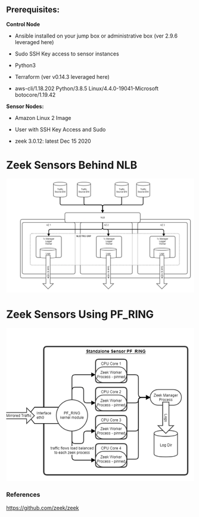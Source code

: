 ## Prerequisites:

  

**Control Node**

- Ansible installed on your jump box or administrative box (ver 2.9.6 leveraged here)

- Sudo SSH Key access to sensor instances

- Python3

- Terraform (ver v0.14.3 leveraged here)

- aws-cli/1.18.202 Python/3.8.5 Linux/4.4.0-19041-Microsoft botocore/1.19.42

**Sensor Nodes:**

- Amazon Linux 2 Image 

- User with SSH Key Access and Sudo

- zeek 3.0.12: latest Dec 15 2020
  
# Zeek Sensors Behind NLB 
![sensor_architecture](files/zeek_sensors_arch.png)


# Zeek Sensors Using PF_RING 
![sensor](files/Sensor_diagram.png)


### References

https://github.com/zeek/zeek